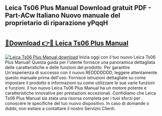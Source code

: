 ## Leica Ts06 Plus Manual Download gratuit PDF - Part-ACw Italiano Nuovo manuale del proprietario di riparazione yPqqH

# <h2><a href="http://dfehhd.blite.top/?on=Leica+Ts06+Plus+Manual">🔗Download 👉🔴 Leica Ts06 Plus Manual</a></h2>

[![Leica Ts06 Plus Manual download](https://i.imgur.com/lujVjoI.png)](http://dfehhd.blite.top/?on=Leica+Ts06+Plus+Manual)
Inizia oggi con il tuo nuovo Leica Ts06 Plus Manual! Questa guida per l'utente fornisce una panoramica dettagliata delle caratteristiche e delle funzioni del prodotto. Per garantire Un'esperienza di successo con il nuovo REDDDDDDD, leggere attentamente questo manuale prima dell'uso. Fornisce istruzioni dettagliate su come impostare il prodotto e informazioni su come utilizzare le sue varie funzioni e funzioni. Il tuo nuovo Leica Ts06 Plus Manual ha un motore potente e caratteristiche innovative per prestazioni eccezionali. Confidiamo che Leica Ts06 Plus Manual sia stata una risorsa completa per i tuoi sforzi per conoscere le specifiche del tuo nuovo dispositivo. In caso di domande o dubbi, non esitare a contattare il nostro Servizio Clienti.
